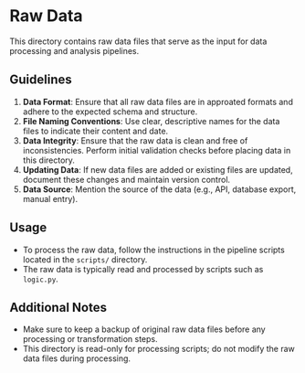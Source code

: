 # Raw Data

This directory contains raw data files that serve as the input for data processing and analysis pipelines.

## Guidelines

1. **Data Format**: Ensure that all raw data files are in approated formats and adhere to the expected schema and structure.
2. **File Naming Conventions**: Use clear, descriptive names for the data files to indicate their content and date.
3. **Data Integrity**: Ensure that the raw data is clean and free of inconsistencies. Perform initial validation checks before placing data in this directory.
4. **Updating Data**: If new data files are added or existing files are updated, document these changes and maintain version control.
5. **Data Source**: Mention the source of the data (e.g., API, database export, manual entry).

## Usage

- To process the raw data, follow the instructions in the pipeline scripts located in the `scripts/` directory.
- The raw data is typically read and processed by scripts such as `logic.py`.

## Additional Notes

- Make sure to keep a backup of original raw data files before any processing or transformation steps.
- This directory is read-only for processing scripts; do not modify the raw data files during processing.

